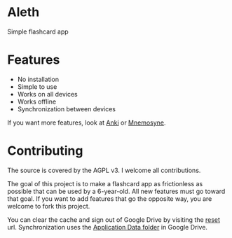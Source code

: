 # Aleth

Simple flashcard app

# Features

- No installation
- Simple to use
- Works on all devices
- Works offline
- Synchronization between devices

If you want more features, look at [Anki](https://apps.ankiweb.net/) or [Mnemosyne](https://mnemosyne-proj.org/).

# Contributing

The source is covered by the AGPL v3.
I welcome all contributions.

The goal of this project is to make a flashcard app as frictionless as possible that can be used by a 6-year-old.
All new features must go toward that goal.
If you want to add features that go the opposite way, you are welcome to fork this project.

You can clear the cache and sign out of Google Drive by visiting the [reset](https://thomas-huet.github.io/aleth/reset) url.
Synchronization uses the [Application Data folder](https://developers.google.com/drive/api/v3/appdata) in Google Drive.

